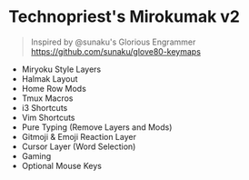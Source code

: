 # Technopriest's Mirokumak v2

> Inspired by @sunaku's Glorious Engrammer
> https://github.com/sunaku/glove80-keymaps

- Miryoku Style Layers
- Halmak Layout
- Home Row Mods
- Tmux Macros
- i3 Shortcuts
- Vim Shortcuts
- Pure Typing (Remove Layers and Mods)
- Gitmoji & Emoji Reaction Layer
- Cursor Layer (Word Selection)
- Gaming
- Optional Mouse Keys
